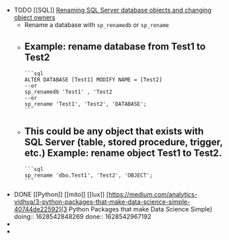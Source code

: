 - TODO [[SQL]] [Renaming SQL Server database objects and changing object owners](https://www.mssqltips.com/sqlservertip/1396/renaming-sql-server-database-objects-and-changing-object-owners/?utm_source=feedburner&utm_medium=feed&utm_campaign=Feed%3A+MSSQLTips-LatestSqlServerTips+%28MSSQLTips+-+Latest+SQL+Server+Tips%29)
	- Rename a database with `sp_renamedb` or `sp_rename`
	- Example: rename database from Test1 to Test2
		-
		  ```sql
		  ALTER DATABASE [Test1] MODIFY NAME = [Test2]
		  --or
		  sp_renamedb 'Test1' , 'Test2
		  --or
		  sp_rename 'Test1', 'Test2', 'DATABASE';
		  ```
	- This could be any object that exists with SQL Server (table, stored procedure, trigger, etc.)
	  Example: rename object Test1 to Test2.
		-
		  ```sql
		  sp_rename 'dbo.Test1', 'Test2', 'OBJECT';
		  ```
- DONE [[Python]] [[mito]] [[lux]] [https://medium.com/analytics-vidhya/3-python-packages-that-make-data-science-simple-40744de22592](3 Python Packages that make Data Science Simple)
  doing:: 1628542848269
  done:: 1628542967192
-
-